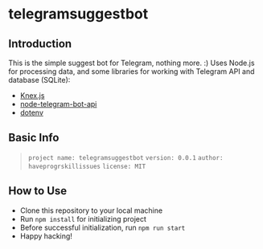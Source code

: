# telegramsuggestbot

## Introduction
This is the simple suggest bot for Telegram, nothing more. :)
Uses Node.js for processing data, and some libraries for working with Telegram API and database (SQLite):
 - [Knex.js](https://knexjs.org/)
 - [node-telegram-bot-api](https://github.com/yagop/node-telegram-bot-api)
 - [dotenv](https://github.com/motdotla/dotenv)

## Basic Info
> `project name: telegramsuggestbot`
> `version: 0.0.1`
> `author: haveprogrskillissues`
> `license: MIT`

## How to Use
- Clone this repository to your local machine
- Run `npm install` for initializing project
- Before successful initialization, run `npm run start`
- Happy hacking!
